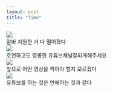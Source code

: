 ```yaml
---
layout: post
title: "Time"
---
```


<div class="start">
  <img src="https://github.com/user-attachments/assets/b54e7638-95cf-4baa-98b6-bbc5ed0f6c8c">
</div>

<div class="txt">
  알바 지원한 거 다 떨어졌다
</div>





<div class="img">
  <img src="https://github.com/user-attachments/assets/e64d9b4e-6d70-416b-9700-bdb8a469fd4f">
</div>


<div class="txt">
  호연하고도 영롱한 유튜브채널잘되게해주세요
</div>






<div class="img">
  <img src="https://github.com/user-attachments/assets/d99773dc-bca6-4f6f-a3af-14d0e2930c23">
</div>


<div class="txt">
  앞으로 어떤 영상을 찍어야 할지 모르겠다
</div>



<div class="img">
  <img src="https://github.com/user-attachments/assets/15ce6b3e-1992-47be-a19c-a4aae80e09a5">
</div>



<div class="txt">
  유튜브를 하는 것은 연애하는 것과 같다
</div>
















































<div class="txt">
  
</div> 
